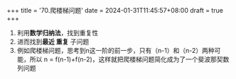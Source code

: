 +++
title = '70.爬楼梯问题'
date = 2024-01-31T11:45:57+08:00
draft = true
+++

1.  利用**数学归纳法**，找到重复性
2.  进而找到**最近 重复** 子问题
3.  例如爬楼梯问题，思考到n这一阶的前一步，只有（n-1）和（n-2）两种可能，所以 n = f(n-1)+f(n-2)，这样就把爬楼梯问题简化成为了一个斐波那契数列问题
